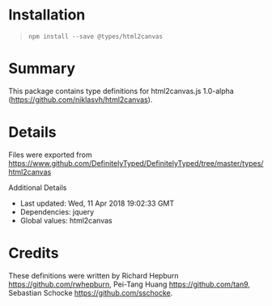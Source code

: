 # Installation
> `npm install --save @types/html2canvas`

# Summary
This package contains type definitions for html2canvas.js 1.0-alpha (https://github.com/niklasvh/html2canvas).

# Details
Files were exported from https://www.github.com/DefinitelyTyped/DefinitelyTyped/tree/master/types/html2canvas

Additional Details
 * Last updated: Wed, 11 Apr 2018 19:02:33 GMT
 * Dependencies: jquery
 * Global values: html2canvas

# Credits
These definitions were written by Richard Hepburn <https://github.com/rwhepburn>, Pei-Tang Huang <https://github.com/tan9>, Sebastian Schocke <https://github.com/sschocke>.
